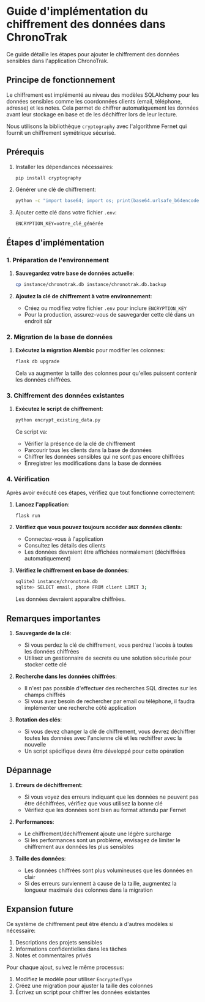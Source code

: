 # Guide d'implémentation du chiffrement des données dans ChronoTrak

Ce guide détaille les étapes pour ajouter le chiffrement des données sensibles dans l'application ChronoTrak.

## Principe de fonctionnement

Le chiffrement est implémenté au niveau des modèles SQLAlchemy pour les données sensibles comme les coordonnées clients (email, téléphone, adresse) et les notes. Cela permet de chiffrer automatiquement les données avant leur stockage en base et de les déchiffrer lors de leur lecture.

Nous utilisons la bibliothèque `cryptography` avec l'algorithme Fernet qui fournit un chiffrement symétrique sécurisé.

## Prérequis

1. Installer les dépendances nécessaires:
   ```bash
   pip install cryptography
   ```

2. Générer une clé de chiffrement:
   ```bash
   python -c "import base64; import os; print(base64.urlsafe_b64encode(os.urandom(32)).decode('utf-8'))"
   ```

3. Ajouter cette clé dans votre fichier `.env`:
   ```
   ENCRYPTION_KEY=votre_clé_générée
   ```

## Étapes d'implémentation

### 1. Préparation de l'environnement

1. **Sauvegardez votre base de données actuelle**:
   ```bash
   cp instance/chronotrak.db instance/chronotrak.db.backup
   ```

2. **Ajoutez la clé de chiffrement à votre environnement**:
   - Créez ou modifiez votre fichier `.env` pour inclure `ENCRYPTION_KEY`
   - Pour la production, assurez-vous de sauvegarder cette clé dans un endroit sûr

### 2. Migration de la base de données

1. **Exécutez la migration Alembic** pour modifier les colonnes:
   ```bash
   flask db upgrade
   ```

   Cela va augmenter la taille des colonnes pour qu'elles puissent contenir les données chiffrées.

### 3. Chiffrement des données existantes

1. **Exécutez le script de chiffrement**:
   ```bash
   python encrypt_existing_data.py
   ```

   Ce script va:
   - Vérifier la présence de la clé de chiffrement
   - Parcourir tous les clients dans la base de données
   - Chiffrer les données sensibles qui ne sont pas encore chiffrées
   - Enregistrer les modifications dans la base de données

### 4. Vérification

Après avoir exécuté ces étapes, vérifiez que tout fonctionne correctement:

1. **Lancez l'application**:
   ```bash
   flask run
   ```

2. **Vérifiez que vous pouvez toujours accéder aux données clients**:
   - Connectez-vous à l'application
   - Consultez les détails des clients
   - Les données devraient être affichées normalement (déchiffrées automatiquement)

3. **Vérifiez le chiffrement en base de données**:
   ```bash
   sqlite3 instance/chronotrak.db
   sqlite> SELECT email, phone FROM client LIMIT 3;
   ```
   Les données devraient apparaître chiffrées.

## Remarques importantes

1. **Sauvegarde de la clé**:
   - Si vous perdez la clé de chiffrement, vous perdrez l'accès à toutes les données chiffrées
   - Utilisez un gestionnaire de secrets ou une solution sécurisée pour stocker cette clé

2. **Recherche dans les données chiffrées**:
   - Il n'est pas possible d'effectuer des recherches SQL directes sur les champs chiffrés
   - Si vous avez besoin de rechercher par email ou téléphone, il faudra implémenter une recherche côté application

3. **Rotation des clés**:
   - Si vous devez changer la clé de chiffrement, vous devrez déchiffrer toutes les données avec l'ancienne clé et les rechiffrer avec la nouvelle
   - Un script spécifique devra être développé pour cette opération

## Dépannage

1. **Erreurs de déchiffrement**:
   - Si vous voyez des erreurs indiquant que les données ne peuvent pas être déchiffrées, vérifiez que vous utilisez la bonne clé
   - Vérifiez que les données sont bien au format attendu par Fernet

2. **Performances**:
   - Le chiffrement/déchiffrement ajoute une légère surcharge
   - Si les performances sont un problème, envisagez de limiter le chiffrement aux données les plus sensibles

3. **Taille des données**:
   - Les données chiffrées sont plus volumineuses que les données en clair
   - Si des erreurs surviennent à cause de la taille, augmentez la longueur maximale des colonnes dans la migration

## Expansion future

Ce système de chiffrement peut être étendu à d'autres modèles si nécessaire:

1. Descriptions des projets sensibles
2. Informations confidentielles dans les tâches
3. Notes et commentaires privés

Pour chaque ajout, suivez le même processus:
1. Modifiez le modèle pour utiliser `EncryptedType`
2. Créez une migration pour ajuster la taille des colonnes
3. Écrivez un script pour chiffrer les données existantes